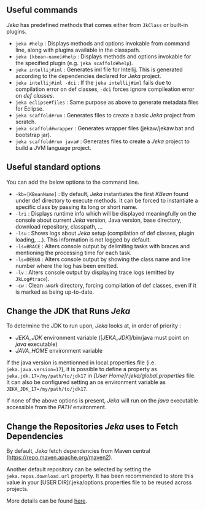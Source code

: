 ## Useful commands 

_Jeka_ has predefined methods that comes either from `JkClass` or built-in plugins. 

* `jeka #help` : Displays methods and options invokable from command line, along with plugins available in the classpath.
* `jeka [kbean-name]#help` : Displays methods and options invokable for the specified plugin (e.g. `jeka scaffold#help`).
* `jeka intellij#iml` : Generates iml file for Intellij. This is generated according to the dependencies declared for _Jeka_ project.
* `jeka intellij#iml -dci` : If the `jeka intellij#iml` fails due to compilation error on def classes, `-dci` forces ignore compileation error on *def classes*.
* `jeka eclipse#files` : Same purpose as above to generate metadata files for Eclipse.
* `jeka scaffold#run` : Generates files to create a basic _Jeka_ project from scratch.
* `jeka scaffold#wrapper` : Generates wrapper files (jekaw/jekaw.bat and bootstrap jar).
* `jeka scaffold#run java#` : Generates files to create a _Jeka_ project to build a JVM language project.

## Useful standard options

You can add the below options to the command line.

* `-kb=[KBeanName]` : By default, _Jeka_ instantiates the first _KBean_ found under def directory to execute methods. 
It can be forced to instantiate a specific class by passing its long or short name. 
* `-lri` : Displays runtime info which will be displayed meaningfully on the console about current _Jeka_ version, Java version, base directory, download repository, classpath, ...
* `-lsu` : Shows logs about _Jeka_ setup (compilation of def classes, plugin loading, ...). This information is not logged by default.
* `-ls=BRACE` : Alters console output by delimiting tasks with braces and mentioning the processing time for each task.
* `-ls=DEBUG` : Alters console output by showing the class name and line number where the log has been emitted.
* `-lv` : Alters console output by displaying trace logs (emitted by `JkLog#trace`).
* `-cw` : Clean _.work_ directory, forcing compilation of def classes, even if it is marked as being up-to-date.

## Change the JDK that Runs _Jeka_

To determine the JDK to run upon, _Jeka_ looks at, in order of priority :

* _JEKA_JDK_ environment variable ([_JEKA_JDK_]/bin/java must point on _java_ executable)
* _JAVA_HOME_ environment variable 

If the java version is mentionned in local.properties file (i.e. `jeka.java.version=17`), it is possible to define a property as `jeka.jdk.17=/my/path/to/jdk17` in *[User Home]/.jeka/global.properties* file. It can also be configured setting an os environment variable as `JEKA_JDK_17=/my/path/to/jdk17`. 

If none of the above options is present, _Jeka_ will run on the _java_ executable accessible from the _PATH_ environment.

## Change the Repositories _Jeka_ uses to Fetch Dependencies 

By default, _Jeka_ fetch dependencies from Maven central (https://repo.maven.apache.org/maven2).

Another default repository can be selected by setting the `jeka.repos.download.url` property. 
It has been recommended to store this value in your [USER DIR]/.jeka/options.properties file to be reused across projects.

More details can be found [here](https://jeka-dev.github.io/jeka/reference-guide/execution-engine-properties/#repositories).
